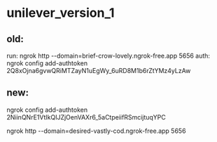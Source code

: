 # unilever_version_1

old:
----
run: ngrok http --domain=brief-crow-lovely.ngrok-free.app 5656
auth: ngrok config add-authtoken 2Q8xOjna6gvwQRiMTZayN1uEgWy_6uRD8M1b6rZtYMz4yLzAw


new:
-----
ngrok config add-authtoken 2NiinQNrE1VtIkQIJZjOenVAXr6_5aCtpeiifRSmcijtuqYPC

ngrok http --domain=desired-vastly-cod.ngrok-free.app 5656
